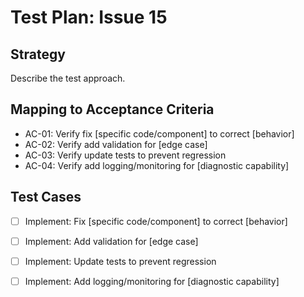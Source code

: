 # Test Plan: Issue 15

## Strategy

Describe the test approach.

## Mapping to Acceptance Criteria

- AC-01: Verify fix [specific code/component] to correct [behavior]
- AC-02: Verify add validation for [edge case]
- AC-03: Verify update tests to prevent regression
- AC-04: Verify add logging/monitoring for [diagnostic capability]

## Test Cases

- [ ] Implement: Fix [specific code/component] to correct [behavior]
- [ ] Implement: Add validation for [edge case]
- [ ] Implement: Update tests to prevent regression
- [ ] Implement: Add logging/monitoring for [diagnostic capability]


